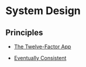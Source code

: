 
# System Design


## Principles

- [The Twelve-Factor App](https://12factor.net/)

- [Eventually Consistent](./eventually_consistent.md)